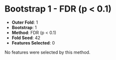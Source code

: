 # Bootstrap 1 - FDR (p < 0.1)

- **Outer Fold**: 1
- **Bootstrap**: 1
- **Method**: FDR (p < 0.1)
- **Fold Seed**: 42
- **Features Selected**: 0

No features were selected by this method.

